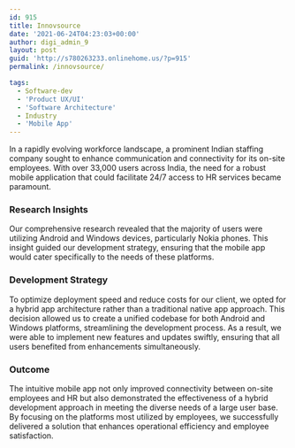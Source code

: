 ```yaml
---
id: 915
title: Innovsource
date: '2021-06-24T04:23:03+00:00'
author: digi_admin_9
layout: post
guid: 'http://s780263233.onlinehome.us/?p=915'
permalink: /innovsource/

tags:
  - Software-dev
  - 'Product UX/UI'
  - 'Software Architecture'
  - Industry
  - 'Mobile App'
---
```


In a rapidly evolving workforce landscape, a prominent Indian staffing company sought to enhance communication and connectivity for its on-site employees. With over 33,000 users across India, the need for a robust mobile application that could facilitate 24/7 access to HR services became paramount.
<h3>Research Insights</h3>
Our comprehensive research revealed that the majority of users were utilizing Android and Windows devices, particularly Nokia phones. This insight guided our development strategy, ensuring that the mobile app would cater specifically to the needs of these platforms.
<h3>Development Strategy</h3>
To optimize deployment speed and reduce costs for our client, we opted for a hybrid app architecture rather than a traditional native app approach. This decision allowed us to create a unified codebase for both Android and Windows platforms, streamlining the development process. As a result, we were able to implement new features and updates swiftly, ensuring that all users benefited from enhancements simultaneously.
<h3>Outcome</h3>
The intuitive mobile app not only improved connectivity between on-site employees and HR but also demonstrated the effectiveness of a hybrid development approach in meeting the diverse needs of a large user base. By focusing on the platforms most utilized by employees, we successfully delivered a solution that enhances operational efficiency and employee satisfaction.